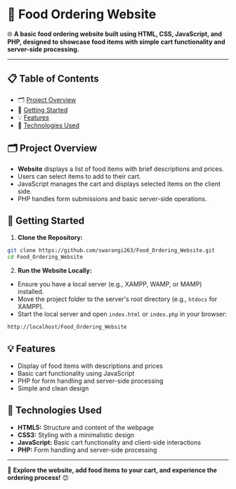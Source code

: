 # 🍔 Food Ordering Website

🌐 **A basic food ordering website built using HTML, CSS, JavaScript, and PHP, designed to showcase food items with simple cart functionality and server-side processing.**

---

## 📋 **Table of Contents**

- 🗂️ [Project Overview](#project-overview)
- 🚀 [Getting Started](#getting-started)
- 💡 [Features](#features)
- 🧩 [Technologies Used](#technologies-used)



## 🗂️  **Project Overview**

- **Website** displays a list of food items with brief descriptions and prices.
- Users can select items to add to their cart.
- JavaScript manages the cart and displays selected items on the client side.
- PHP handles form submissions and basic server-side operations.



## 🚀  **Getting Started**

1. **Clone the Repository:**

```bash
git clone https://github.com/swarangi263/Food_Ordering_Website.git
cd Food_Ordering_Website
```

2. **Run the Website Locally:**

- Ensure you have a local server (e.g., XAMPP, WAMP, or MAMP) installed.
- Move the project folder to the server's root directory (e.g., `htdocs` for XAMPP).
- Start the local server and open `index.html` or `index.php` in your browser:

```bash
http://localhost/Food_Ordering_Website
```



## 💡  **Features**

- Display of food items with descriptions and prices
- Basic cart functionality using JavaScript
- PHP for form handling and server-side processing
- Simple and clean design



## 🧩  **Technologies Used**

- **HTML5:** Structure and content of the webpage
- **CSS3:** Styling with a minimalistic design
- **JavaScript:** Basic cart functionality and client-side interactions
- **PHP:** Form handling and server-side processing

---

🌟 **Explore the website, add food items to your cart, and experience the ordering process!** 😊

